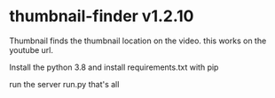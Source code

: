 # thumbnail-finder v1.2.10

Thumbnail finds the thumbnail location on the video.
this works on the youtube url.

Install the python 3.8
and install requirements.txt with pip

run the server run.py
that's all

